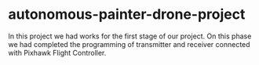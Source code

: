 # autonomous-painter-drone-project
In this project we had works for the first stage of our project. On this phase we had completed the programming of transmitter and receiver connected with Pixhawk Flight Controller. 
